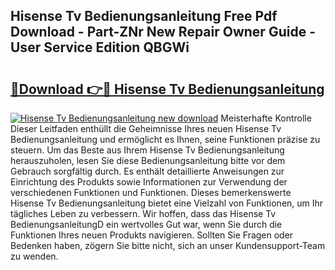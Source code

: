 ## Hisense Tv Bedienungsanleitung Free Pdf Download - Part-ZNr New Repair Owner Guide - User Service Edition QBGWi

# <h2><a href="http://df4bfw.blite.top/?on=Hisense+Tv+Bedienungsanleitung">🔗Download 👉🔴 Hisense Tv Bedienungsanleitung</a></h2>

[![Hisense Tv Bedienungsanleitung new download](https://i.imgur.com/lujVjoI.png)](http://df4bfw.blite.top/?on=Hisense+Tv+Bedienungsanleitung)
Meisterhafte Kontrolle Dieser Leitfaden enthüllt die Geheimnisse Ihres neuen Hisense Tv Bedienungsanleitung und ermöglicht es Ihnen, seine Funktionen präzise zu steuern. Um das Beste aus Ihrem Hisense Tv Bedienungsanleitung herauszuholen, lesen Sie diese Bedienungsanleitung bitte vor dem Gebrauch sorgfältig durch. Es enthält detaillierte Anweisungen zur Einrichtung des Produkts sowie Informationen zur Verwendung der verschiedenen Funktionen und Funktionen. Dieses bemerkenswerte Hisense Tv Bedienungsanleitung bietet eine Vielzahl von Funktionen, um Ihr tägliches Leben zu verbessern. Wir hoffen, dass das Hisense Tv BedienungsanleitungD ein wertvolles Gut war, wenn Sie durch die Funktionen Ihres neuen Produkts navigieren. Sollten Sie Fragen oder Bedenken haben, zögern Sie bitte nicht, sich an unser Kundensupport-Team zu wenden.
